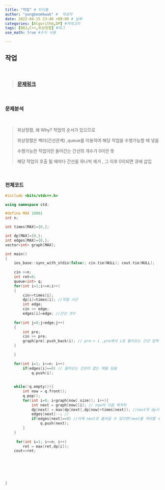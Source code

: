 ```yaml
---
title: "작업" # 타이틀 
author: "yongbeomkwak" #  작성자 
date: 2022-04-15 23:40 +09:00 # 날짜  
categories: [Algorithm,DP] #카데고리 
tags: [BOJ,C++,위상정렬] #테그 
use_math: true #수식 사용

---
```


## 작업

<br>

> ### [문제링크](https://www.acmicpc.net/problem/2056)

<br>

### 문제분석 

<br>


> 위상정렬, 왜 Why? 작업의 순서가 있으므로
>
> 위상정렬은 벡터(간선관계) ,queue를 이용하여 해당 작업을 수행가능할 때 넣음
>
> 수행가능한 작업이란 들어간는 간선의 개수가 0이란 뜻 
>
> 해당 작업이 호출 될 때마다 간선을 하나씩 제거 , 그 이후 0이되면 큐에 삽입
<br>

### 전체코드

~~~ c++
#include <bits/stdc++.h>

using namespace std;

#define MAX 10001
int n;

int times[MAX]={0,};

int dp[MAX]={0,};
int edges[MAX]={0,};
vector<int> graph[MAX];

int main()
{
    ios_base::sync_with_stdio(false); cin.tie(NULL); cout.tie(NULL);
    
    cin >>n;
    int ret=0;
    queue<int> q;
    for(int i=1;i<=n;i++)
    {
        cin>>times[i];
        dp[i]=times[i]; //작업 시간 
        int edge;
        cin >> edge;
        edges[i]=edge; //간선 갯수
        
    for(int j=0;j<edge;j++)
    {
        int pre;
        cin >> pre;
        graph[pre].push_back(i); // pre-> i ,pre에서 i로 들어오는 간선 입력
    }

    }
    
    for(int i=1; i<=n; i++)
        if(edges[i]==0) // 들어오는 간선이 없는 애들 담음
            q.push(i);
    
    
    while(!q.empty()){
        int now = q.front();
        q.pop();
        for(int i=0; i<graph[now].size(); i++){
            int next = graph[now][i]; // now의 다음 목적지 
            dp[next] = max(dp[next],dp[now]+times[next]); //next의 dp시간과,현재 + next 시간 중 큰 값 사용
            edges[next]--; //
            if(edges[next]==0) //이제 next로 들어갈 수 있다면(next를 처리할 수 있다면)
                q.push(next);
        }
    }
    
     for(int i=1; i<=n; i++)
        ret = max(ret,dp[i]);
    cout<<ret;
    
    
    
    
    
   
}
~~~
